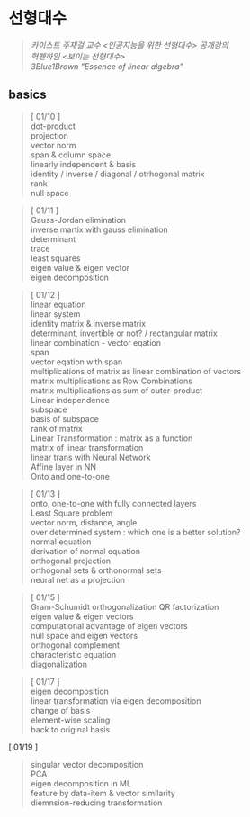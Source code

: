# 선형대수 
> *카이스트 주재걸 교수 <인공지능을 위한 선형대수> 공개강의*    
> *혁펜하임 <보이는 선형대수>*    
> *3Blue1Brown* *"Essence of linear algebra"*


## basics
> [ 01/10 ]     
> dot-product   
> projection     
> vector norm    
> span & column space    
> linearly independent & basis    
> identity / inverse / diagonal / otrhogonal matrix    
> rank    
> null space 

> [ 01/11 ]   
> Gauss-Jordan elimination    
> inverse martix with gauss elimination    
> determinant     
> trace    
> least squares    
> eigen value & eigen vector   
> eigen decomposition    
>     

> [ 01/12 ]     
> linear equation    
> linear system    
> identity matrix & inverse matrix      
> determinant, invertible or not? / rectangular matrix    
> linear combination - vector eqation    
> span   
> vector eqation with span    
> multiplications of matrix as linear combination of vectors   
> matrix multiplications as Row Combinations    
> matrix multiplications as sum of outer-product   
> Linear independence   
> subspace    
> basis of subspace    
> rank of matrix   
> Linear Transformation : matrix as a function     
> matrix of linear transformation   
> linear trans with Neural Network   
> Affine layer in NN   
> Onto and one-to-one   

> [ 01/13 ]  
> onto, one-to-one with fully connected layers   
> Least Square problem   
> vector norm, distance, angle    
> over determined system : which one is a better solution?      
> normal equation  
> derivation of normal equation   
> orthogonal projection    
> orthogonal sets & orthonormal sets   
> neural net as a projection   

> [ 01/15 ]  
> Gram-Schumidt orthogonalization
> QR factorization   
> eigen value & eigen vectors    
> computational advantage of eigen vectors      
> null space and eigen vectors   
> orthogonal complement    
> characteristic equation     
> diagonalization       

> [ 01/17 ]   
> eigen decomposition   
> linear transformation via eigen decomposition   
> change of basis   
> element-wise scaling   
> back to original basis   

[ 01/19 ]   
> singular vector decomposition   
> PCA   
> eigen decomposition in ML   
> feature by data-item & vector similarity   
> diemnsion-reducing transformation   









